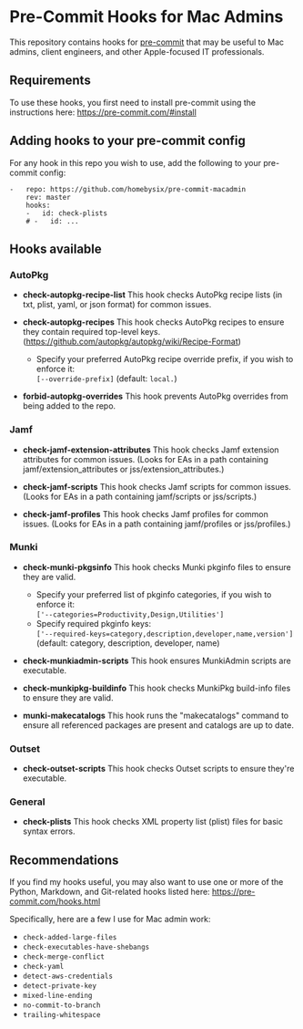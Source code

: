 # Pre-Commit Hooks for Mac Admins

This repository contains hooks for [pre-commit](https://pre-commit.com/hooks.html) that may be useful to Mac admins, client engineers, and other Apple-focused IT professionals.

## Requirements

To use these hooks, you first need to install pre-commit using the instructions here:
https://pre-commit.com/#install

## Adding hooks to your pre-commit config

For any hook in this repo you wish to use, add the following to your pre-commit config:

```
-   repo: https://github.com/homebysix/pre-commit-macadmin
    rev: master
    hooks:
    -   id: check-plists
    # -   id: ...
```

## Hooks available

### AutoPkg

- __check-autopkg-recipe-list__
    This hook checks AutoPkg recipe lists (in txt, plist, yaml, or json format) for common issues.

- __check-autopkg-recipes__
    This hook checks AutoPkg recipes to ensure they contain required top-level keys. (https://github.com/autopkg/autopkg/wiki/Recipe-Format)
    - Specify your preferred AutoPkg recipe override prefix, if you wish to enforce it:  
        `[--override-prefix]` (default: `local.`)

- __forbid-autopkg-overrides__
    This hook prevents AutoPkg overrides from being added to the repo.

### Jamf

- __check-jamf-extension-attributes__
    This hook checks Jamf extension attributes for common issues. (Looks for EAs in a path containing jamf/extension_attributes or jss/extension_attributes.)

- __check-jamf-scripts__
    This hook checks Jamf scripts for common issues. (Looks for EAs in a path containing jamf/scripts or jss/scripts.)

- __check-jamf-profiles__
    This hook checks Jamf profiles for common issues. (Looks for EAs in a path containing jamf/profiles or jss/profiles.)

### Munki

- __check-munki-pkgsinfo__
    This hook checks Munki pkginfo files to ensure they are valid.
    - Specify your preferred list of pkginfo categories, if you wish to enforce it:  
        `['--categories=Productivity,Design,Utilities']`
    - Specify required pkginfo keys:  
        `['--required-keys=category,description,developer,name,version']` (default: category, description, developer, name)

- __check-munkiadmin-scripts__
    This hook ensures MunkiAdmin scripts are executable.

- __check-munkipkg-buildinfo__
    This hook checks MunkiPkg build-info files to ensure they are valid.

- __munki-makecatalogs__
    This hook runs the "makecatalogs" command to ensure all referenced packages are present and catalogs are up to date.

### Outset

- __check-outset-scripts__
    This hook checks Outset scripts to ensure they're executable.

### General

- __check-plists__
    This hook checks XML property list (plist) files for basic syntax errors.

## Recommendations

If you find my hooks useful, you may also want to use one or more of the Python, Markdown, and Git-related hooks listed here:
https://pre-commit.com/hooks.html

Specifically, here are a few I use for Mac admin work:
- `check-added-large-files`
- `check-executables-have-shebangs`
- `check-merge-conflict`
- `check-yaml`
- `detect-aws-credentials`
- `detect-private-key`
- `mixed-line-ending`
- `no-commit-to-branch`
- `trailing-whitespace`
